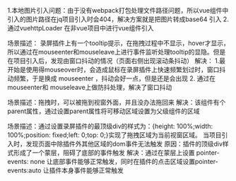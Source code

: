 <!-- jq项目引入web-recorder问题： -->
  1.本地图片引入问题：由于没有webpack打包处理文件路径问题，所以vue组件中引入的图片路径在jq项目引入时会404，解决方案就是把图片转成base64 引入
  2.通过vuehttpLoader 在非vue项目中进行vue组件引入

<!-- mouseenter和mouseleave 频繁触发造成得视窗抖动问题： -->
场景描述：
  录屏插件上有一个tooltip提示，在拖拽过程中不显示，hover才显示，所以通过在mouseenter和mouseleave上进行事件监听处理tooltip的显隐。但是在项目引入后，发现由窗口抖动的情况（页面右侧出现滚动条抖动）
解决：
  1.最开始是使用得mouseover时，会造成鼠标在录屏插件上快速频繁划过时，窗口抖动频繁，于是换成 mouseenter ，抖动会好一点，但是还是会出现
  2. 通过在mouseenter和 mouseleave上做防抖处理，解决了窗口抖动


<!-- 录屏插件通过引入VueDraggableResizable，实现了拖拽功能，但是该组件默认状态没有处理移动边界 -->
场景描述：拖拽时，可以被拖到视窗外面，并且没办法拖回来
解决：该组件有个 parent属性，通过设置parent属性将可移动区域设置为父级组件的区域

<!-- 蒙层阻碍底部事件触发问题： -->
场景描述：通过设置录屏插件的最顶级div的样式为：{height: 100%;width: 100%;position: fixed;left: 0;top: 0;}实现了拖拽区域为当前视窗区域。
        当项目引入时，发现页面中除插件外其他区域的dom事件无法触发
原因：插件的顶级div样式形成了一个蒙层，阻碍了底部的事件触发
解决：通过在蒙层上设置 pointer-events: none 让底部事件能够正常触发，同时在插件的点击区域设置pointer-events:auto 让插件本身事件能够正常触发